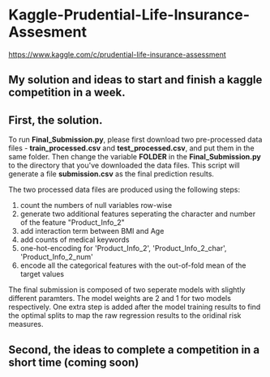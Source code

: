 # Kaggle-Prudential-Life-Insurance-Assesment

https://www.kaggle.com/c/prudential-life-insurance-assessment

## My solution and ideas to start and finish a kaggle competition in a week.

## First, the solution. 

To run **Final_Submission.py**, please first download two pre-processed data files - **train_processed.csv** and **test_processed.csv**, and put them in the same folder. Then change the variable **FOLDER** in the **Final_Submission.py** to the directory that you've downloaded the data files. This script will generate a file **submission.csv** as the final prediction results.

The two processed data files are produced using the following steps:

1) count the numbers of null variables row-wise
2) generate two additional features seperating the character and number of the feature "Product_Info_2"
3) add interaction term between BMI and Age
4) add counts of medical keywords
5) one-hot-encoding for 'Product_Info_2', 'Product_Info_2_char', 'Product_Info_2_num'
6) encode all the categorical features with the out-of-fold mean of the target values

The final submission is composed of two seperate models with slightly different paramters. The model weights are 2 and 1 for two models respectively. One extra step is added after the model training results to find the optimal splits to map the raw regression results to the oridinal risk measures.

## Second, the ideas to complete a competition in a short time (coming soon)



